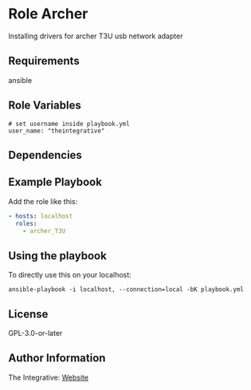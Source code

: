 Role Archer
=========

Installing drivers for archer T3U usb network adapter

Requirements
------------

ansible

Role Variables
--------------

``` shell
# set username inside playbook.yml
user_name: "theintegrative"
```

Dependencies
------------


Example Playbook
----------------

Add the role like this:
``` yaml
- hosts: localhost
  roles:
    - archer_T3U
```

Using the playbook
------------------

To directly use this on your localhost:
```shell
ansible-playbook -i localhost, --connection=local -bK playbook.yml
```

License
-------

GPL-3.0-or-later

Author Information
------------------

The Integrative: [Website](https://theintegrative.net)

